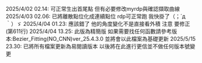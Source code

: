 2025/4/02 02.14: 可正常生出首尾點 但有必要修改myrdp與確認擷取曲線
2025/4/03 02.06: 已將離散點位化成連續點位 rdp可正常跑 我快掛了（；´д｀）ゞ
2025/4/04 01.23: 應該錯了 他的角度變化不是直接看外積 注意 要修正 (第611行)
2025/4/04 13.25: 此版為精簡版 如果需要找任何函數請參考版本:Bezier_Fitting(NO_CNN)ver_25.4.3.0
                 並將會以此檔案為基礎更新
2025/5/15 23.30: 已將所有檔案更新為易閱讀版本 以後將在此進行更信並不做任何版本號變更
